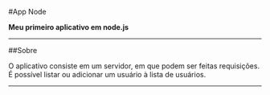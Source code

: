 #App Node

**Meu primeiro aplicativo em node.js**

---

##Sobre

O aplicativo consiste em um servidor, em que podem ser feitas requisições. É possível listar ou adicionar um usuário à lista de usuários.

---